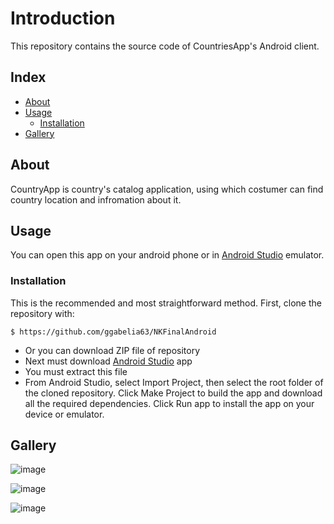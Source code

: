 # Introduction
This repository contains the source code of CountriesApp's Android client.



## Index

- [About](#about)
- [Usage](#usage)
  - [Installation](#installation)
- [Gallery](#gallery)

## About
CountryApp is country's catalog application, using which costumer can find country location and infromation about it.

## Usage
You can open this app on your android phone or in [Android Studio](https://developer.android.com/studio) emulator.

### Installation
This is the recommended and most straightforward method. First, clone the repository with:

```
$ https://github.com/ggabelia63/NKFinalAndroid
```
- Or you can download ZIP file of repository
- Next must download [Android Studio](https://developer.android.com/studio) app
- You must extract this file
- From Android Studio, select Import Project, then select the root folder of the cloned repository. Click Make Project to build the app and download all the required dependencies. Click Run app to install the app on your device or emulator.



##  Gallery

![image](https://user-images.githubusercontent.com/43831251/176879428-4fc3f507-67c9-45c8-9ceb-f060ce01fbd7.png)

![image](https://user-images.githubusercontent.com/43831251/176879480-76624be0-2e46-44da-9e02-149064d7544a.png)

![image](https://user-images.githubusercontent.com/43831251/176879541-eec6bc23-da8e-4685-a13f-1da7a0a448ce.png)
